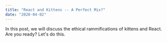```yaml
---
title: "React and Kittens -- A Perfect Mix?"
date: "2020-04-02"
---
```


In this post, we will discuss the ethical rammifications of kittens and React.  Are you ready? Let's do this.